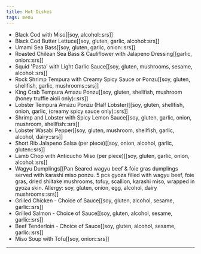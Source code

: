 ```yaml
---
title: Hot Dishes
tags: menu
---
```


- Black Cod with Miso[[soy, alcohol::srs]]
- Black Cod Butter Lettuce[[soy, gluten, garlic, alcohol::srs]]
- Umami Sea Bass[[soy, gluten, garlic, onion::srs]]
- Roasted Chilean Sea Bass & Cauliflower with Jalapeno Dressing[[garlic, onion::srs]] 
- Squid 'Pasta' with Light Garlic Sauce[[soy, gluten, mushrooms, sesame, alcohol::srs]]
- Rock Shrimp Tempura with Creamy Spicy Sauce or Ponzu[[soy, gluten, shellfish, garlic, mushrooms::srs]]
- King Crab Tempura Amazu Ponzu[[soy, gluten, shellfish, mushroom (honey truffle aioli only)::srs]]
- Lobster Tempura Amazu Ponzu (Half Lobster)[[soy, gluten, shellfish, onion, garlic, (creamy spicy sauce only)::srs]]
- Shrimp and Lobster with Spicy Lemon Sauce[[soy, gluten, garlic, onion, mushroom, shellfish::srs]]
- Lobster Wasabi Pepper[[soy, gluten, mushroom, shellfish, garlic, alcohol, dairy::srs]]
- Short Rib Jalapeno Salsa (per piece)[[soy, onion, alcohol, garlic, gluten::srs]]
- Lamb Chop with Anticucho Miso (per piece)[[soy, gluten, garlic, onion, alcohol::srs]]
- Wagyu Dumplings[[Pan Seared wagyu beef & foie gras dumplings served with karashi miso ponzu. 5 pcs gyoza filled with wagyu beef, foie gras, dried shiitake mushrooms, tofuy, scallion, karashi miso, wrapped in gyoza skin. Allergy: soy, gluten, onion, egg, alcohol, dairy mushrooms::srs]]
- Grilled Chicken - Choice of Sauce[[soy, gluten, alcohol, sesame, garlic::srs]]
- Grilled Salmon - Choice of Sauce[[soy, gluten, alcohol, sesame, garlic::srs]]
- Beef Tenderloin - Choice of Sauce[[soy, gluten, alcohol, sesame, garlic::srs]]
- Miso Soup with Tofu[[soy, onion::srs]]

---